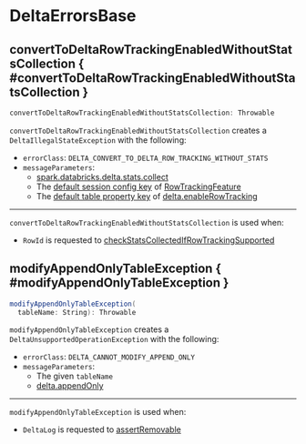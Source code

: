 # DeltaErrorsBase

## convertToDeltaRowTrackingEnabledWithoutStatsCollection { #convertToDeltaRowTrackingEnabledWithoutStatsCollection }

```scala
convertToDeltaRowTrackingEnabledWithoutStatsCollection: Throwable
```

`convertToDeltaRowTrackingEnabledWithoutStatsCollection` creates a `DeltaIllegalStateException` with the following:

* `errorClass`: `DELTA_CONVERT_TO_DELTA_ROW_TRACKING_WITHOUT_STATS`
* `messageParameters`:
    * [spark.databricks.delta.stats.collect](configuration-properties/index.md#DELTA_COLLECT_STATS)
    * The [default session config key](table-features/TableFeatureProtocolUtils.md#defaultPropertyKey) of [RowTrackingFeature](row-tracking/RowTrackingFeature.md)
    * The [default table property key](DeltaConfig.md#defaultTablePropertyKey) of [delta.enableRowTracking](DeltaConfigs.md#ROW_TRACKING_ENABLED)

---

`convertToDeltaRowTrackingEnabledWithoutStatsCollection` is used when:

* `RowId` is requested to [checkStatsCollectedIfRowTrackingSupported](row-tracking/RowId.md#checkStatsCollectedIfRowTrackingSupported)

## modifyAppendOnlyTableException { #modifyAppendOnlyTableException }

```scala
modifyAppendOnlyTableException(
  tableName: String): Throwable
```

`modifyAppendOnlyTableException` creates a `DeltaUnsupportedOperationException` with the following:

* `errorClass`: `DELTA_CANNOT_MODIFY_APPEND_ONLY`
* `messageParameters`:
    * The given `tableName`
    * [delta.appendOnly](DeltaConfigs.md#IS_APPEND_ONLY)

---

`modifyAppendOnlyTableException` is used when:

* `DeltaLog` is requested to [assertRemovable](DeltaLog.md#assertRemovable)
